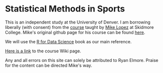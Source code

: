 # Statistical Methods in Sports

This is an independent study at the University of Denver.  I am borrowing 
liberally (with consent) from the
[course](https://statsbylopez.com/stats-sports-class/) taught by 
[Mike Lopez](https://statsbylopez.com/) at Skidmore College.  Mike's original github page for his course can be found
[here](https://github.com/statsbylopez/StatsSports). 

We will use the [R for Data Science](http://r4ds.had.co.nz/index.html) 
book as our main reference.  

[Here is a link](https://github.com/rtelmore/sports-stats/wiki/Statistical-Methods-in-Sports) to the course Wiki page. 

Any and all errors on this site can solely be attributed to Ryan Elmore.
Praise for the content can be directed Mike's way.  
